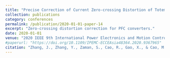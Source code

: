 ```yaml
---
title: "Precise Correction of Current Zero-crossing Distortion of Totem Pole PFC Converter"
collection: publications
category: conferences
permalink: /publication/2020-01-01-paper-14
excerpt: "Zero-crossing distortion correction for PFC converters."
date: 2020-01-01
venue: "2020 IEEE 9th International Power Electronics and Motion Control Conference (IPEMC2020-ECCE Asia)"
#paperurl: "https://doi.org/10.1109/IPEMC-ECCEAsia48364.2020.9367965"
citation: "Zhang, J., Zhang, Y., Zaman, S., Cao, R., Gao, X., & Cao, M. (2020). Precise Correction of Current Zero-crossing Distortion of Totem Pole PFC Converter. In <i>2020 IEEE 9th International Power Electronics and Motion Control Conference (IPEMC2020-ECCE Asia)</i> (pp. 2414-2419)."
---
```

